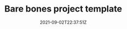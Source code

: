 ---
date: '2021-09-02T22:37:51Z'
link: https://github.com/sscu-budapest/project-template/releases/tag/v0.0.0
release_id: 48928238
repo:
  description: Template and boilerplate for a data-intensive research project
  link: https://github.com/sscu-budapest/project-template
  name: project-template
  topic:
    name: Research Software
    plural: Research Software
    topic_id: research-software
tag: v0.0.0
title: Bare bones project template
topic:
  name: Research Software
  plural: Research Software
  topic_id: research-software
---